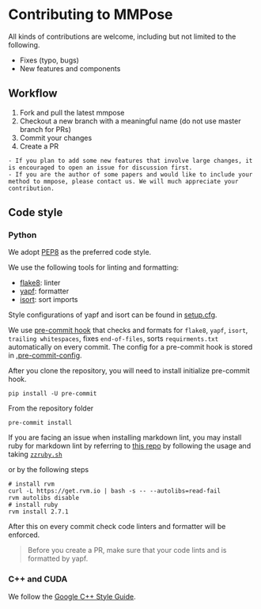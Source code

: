 # Contributing to MMPose

All kinds of contributions are welcome, including but not limited to the following.

- Fixes (typo, bugs)
- New features and components

## Workflow

1. Fork and pull the latest mmpose
2. Checkout a new branch with a meaningful name (do not use master branch for PRs)
3. Commit your changes
4. Create a PR

```{note}
- If you plan to add some new features that involve large changes, it is encouraged to open an issue for discussion first.
- If you are the author of some papers and would like to include your method to mmpose, please contact us. We will much appreciate your contribution.
```

## Code style

### Python

We adopt [PEP8](https://www.python.org/dev/peps/pep-0008/) as the preferred code style.

We use the following tools for linting and formatting:

- [flake8](http://flake8.pycqa.org/en/latest/): linter
- [yapf](https://github.com/google/yapf): formatter
- [isort](https://github.com/timothycrosley/isort): sort imports

Style configurations of yapf and isort can be found in [setup.cfg](../setup.cfg).

We use [pre-commit hook](https://pre-commit.com/) that checks and formats for `flake8`, `yapf`, `isort`, `trailing whitespaces`,
fixes `end-of-files`, sorts `requirments.txt` automatically on every commit.
The config for a pre-commit hook is stored in [.pre-commit-config](../.pre-commit-config.yaml).

After you clone the repository, you will need to install initialize pre-commit hook.

```
pip install -U pre-commit
```

From the repository folder

```
pre-commit install
```

If you are facing an issue when installing markdown lint, you may install ruby for markdown lint by
referring to [this repo](https://github.com/innerlee/setup) by following the usage and taking [`zzruby.sh`](https://github.com/innerlee/setup/blob/master/zzruby.sh)

or by the following steps

```shell
# install rvm
curl -L https://get.rvm.io | bash -s -- --autolibs=read-fail
rvm autolibs disable
# install ruby
rvm install 2.7.1
```

After this on every commit check code linters and formatter will be enforced.

> Before you create a PR, make sure that your code lints and is formatted by yapf.

### C++ and CUDA

We follow the [Google C++ Style Guide](https://google.github.io/styleguide/cppguide.html).
